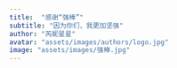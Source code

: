 ```yaml
---
title:  "感谢“强棒”"
subtitle: "因为你们，我更加坚强"
author: "芮妮星星"
avatar: "assets/images/authors/logo.jpg"
image: "assets/images/强棒.jpg"
---
```

